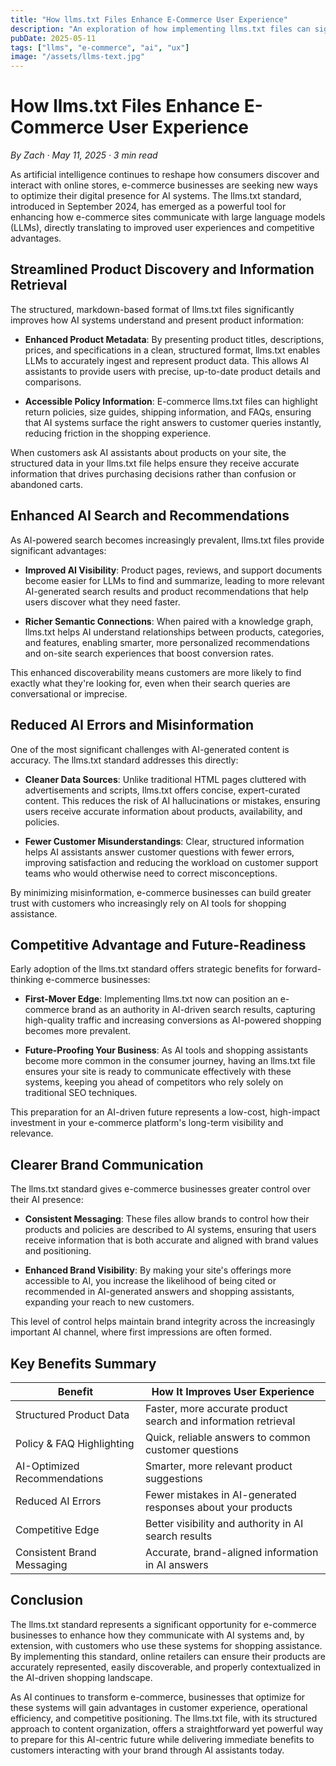 ```yaml
---
title: "How llms.txt Files Enhance E-Commerce User Experience"
description: "An exploration of how implementing llms.txt files can significantly improve customer experience, product discovery, and AI interactions for e-commerce websites."
pubDate: 2025-05-11
tags: ["llms", "e-commerce", "ai", "ux"]
image: "/assets/llms-text.jpg"
---
```


# How llms.txt Files Enhance E-Commerce User Experience

_By Zach · May 11, 2025 · 3 min read_

As artificial intelligence continues to reshape how consumers discover and interact with online stores, e-commerce businesses are seeking new ways to optimize their digital presence for AI systems. The llms.txt standard, introduced in September 2024, has emerged as a powerful tool for enhancing how e-commerce sites communicate with large language models (LLMs), directly translating to improved user experiences and competitive advantages.

## Streamlined Product Discovery and Information Retrieval

The structured, markdown-based format of llms.txt files significantly improves how AI systems understand and present product information:

- **Enhanced Product Metadata**: By presenting product titles, descriptions, prices, and specifications in a clean, structured format, llms.txt enables LLMs to accurately ingest and represent product data. This allows AI assistants to provide users with precise, up-to-date product details and comparisons.

- **Accessible Policy Information**: E-commerce llms.txt files can highlight return policies, size guides, shipping information, and FAQs, ensuring that AI systems surface the right answers to customer queries instantly, reducing friction in the shopping experience.

When customers ask AI assistants about products on your site, the structured data in your llms.txt file helps ensure they receive accurate information that drives purchasing decisions rather than confusion or abandoned carts.

## Enhanced AI Search and Recommendations

As AI-powered search becomes increasingly prevalent, llms.txt files provide significant advantages:

- **Improved AI Visibility**: Product pages, reviews, and support documents become easier for LLMs to find and summarize, leading to more relevant AI-generated search results and product recommendations that help users discover what they need faster.

- **Richer Semantic Connections**: When paired with a knowledge graph, llms.txt helps AI understand relationships between products, categories, and features, enabling smarter, more personalized recommendations and on-site search experiences that boost conversion rates.

This enhanced discoverability means customers are more likely to find exactly what they're looking for, even when their search queries are conversational or imprecise.

## Reduced AI Errors and Misinformation

One of the most significant challenges with AI-generated content is accuracy. The llms.txt standard addresses this directly:

- **Cleaner Data Sources**: Unlike traditional HTML pages cluttered with advertisements and scripts, llms.txt offers concise, expert-curated content. This reduces the risk of AI hallucinations or mistakes, ensuring users receive accurate information about products, availability, and policies.

- **Fewer Customer Misunderstandings**: Clear, structured information helps AI assistants answer customer questions with fewer errors, improving satisfaction and reducing the workload on customer support teams who would otherwise need to correct misconceptions.

By minimizing misinformation, e-commerce businesses can build greater trust with customers who increasingly rely on AI tools for shopping assistance.

## Competitive Advantage and Future-Readiness

Early adoption of the llms.txt standard offers strategic benefits for forward-thinking e-commerce businesses:

- **First-Mover Edge**: Implementing llms.txt now can position an e-commerce brand as an authority in AI-driven search results, capturing high-quality traffic and increasing conversions as AI-powered shopping becomes more prevalent.

- **Future-Proofing Your Business**: As AI tools and shopping assistants become more common in the consumer journey, having an llms.txt file ensures your site is ready to communicate effectively with these systems, keeping you ahead of competitors who rely solely on traditional SEO techniques.

This preparation for an AI-driven future represents a low-cost, high-impact investment in your e-commerce platform's long-term visibility and relevance.

## Clearer Brand Communication

The llms.txt standard gives e-commerce businesses greater control over their AI presence:

- **Consistent Messaging**: These files allow brands to control how their products and policies are described to AI systems, ensuring that users receive information that is both accurate and aligned with brand values and positioning.

- **Enhanced Brand Visibility**: By making your site's offerings more accessible to AI, you increase the likelihood of being cited or recommended in AI-generated answers and shopping assistants, expanding your reach to new customers.

This level of control helps maintain brand integrity across the increasingly important AI channel, where first impressions are often formed.

## Key Benefits Summary

| Benefit | How It Improves User Experience |
|---------|--------------------------------|
| Structured Product Data | Faster, more accurate product search and information retrieval |
| Policy & FAQ Highlighting | Quick, reliable answers to common customer questions |
| AI-Optimized Recommendations | Smarter, more relevant product suggestions |
| Reduced AI Errors | Fewer mistakes in AI-generated responses about your products |
| Competitive Edge | Better visibility and authority in AI search results |
| Consistent Brand Messaging | Accurate, brand-aligned information in AI answers |

## Conclusion

The llms.txt standard represents a significant opportunity for e-commerce businesses to enhance how they communicate with AI systems and, by extension, with customers who use these systems for shopping assistance. By implementing this standard, online retailers can ensure their products are accurately represented, easily discoverable, and properly contextualized in the AI-driven shopping landscape.

As AI continues to transform e-commerce, businesses that optimize for these systems will gain advantages in customer experience, operational efficiency, and competitive positioning. The llms.txt file, with its structured approach to content organization, offers a straightforward yet powerful way to prepare for this AI-centric future while delivering immediate benefits to customers interacting with your brand through AI assistants today.